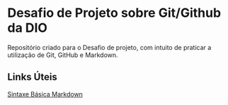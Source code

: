 # Desafio de Projeto sobre Git/Github da DIO
Repositório criado para o Desafio de projeto, com intuito de praticar a utilização de Git, GitHub e Markdown.

## Links Úteis
[Sintaxe Básica Markdown](https://www.markdownguide.org/basic-syntax/)
